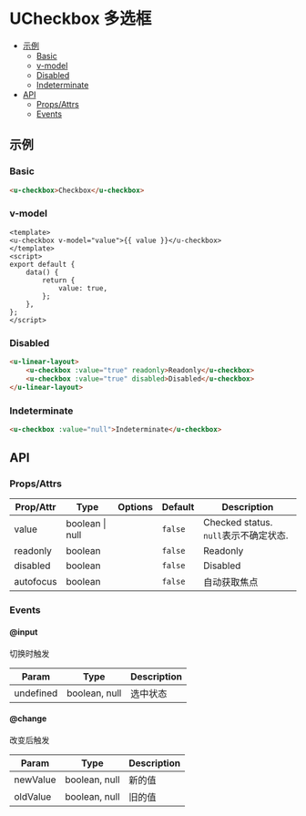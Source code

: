 <!-- 该 README.md 根据 api.yaml 和 docs/*.md 自动生成，为了方便在 GitHub 和 NPM 上查阅。如需修改，请查看源文件 -->

# UCheckbox 多选框

- [示例](#示例)
    - [Basic](#basic)
    - [v-model](#v-model)
    - [Disabled](#disabled)
    - [Indeterminate](#indeterminate)
- [API]()
    - [Props/Attrs](#propsattrs)
    - [Events](#events)

## 示例
### Basic

``` html
<u-checkbox>Checkbox</u-checkbox>
```

### v-model

``` vue
<template>
<u-checkbox v-model="value">{{ value }}</u-checkbox>
</template>
<script>
export default {
    data() {
        return {
            value: true,
        };
    },
};
</script>
```

### Disabled

``` html
<u-linear-layout>
    <u-checkbox :value="true" readonly>Readonly</u-checkbox>
    <u-checkbox :value="true" disabled>Disabled</u-checkbox>
</u-linear-layout>
```

### Indeterminate

``` html
<u-checkbox :value="null">Indeterminate</u-checkbox>
```

## API
### Props/Attrs

| Prop/Attr | Type | Options | Default | Description |
| --------- | ---- | ------- | ------- | ----------- |
| value | boolean \| null |  | `false` | Checked status. `null`表示不确定状态. |
| readonly | boolean |  | `false` | Readonly |
| disabled | boolean |  | `false` | Disabled |
| autofocus | boolean |  | `false` | 自动获取焦点 |

### Events

#### @input

切换时触发

| Param | Type | Description |
| ----- | ---- | ----------- |
| undefined | boolean, null | 选中状态 |

#### @change

改变后触发

| Param | Type | Description |
| ----- | ---- | ----------- |
| newValue | boolean, null | 新的值 |
| oldValue | boolean, null | 旧的值 |

